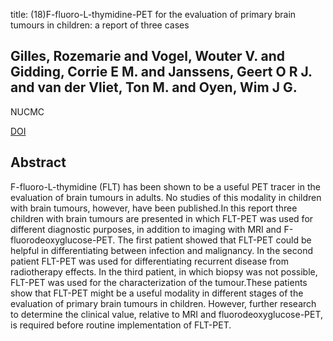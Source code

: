 title: (18)F-fluoro-L-thymidine-PET for the evaluation of primary brain tumours in children: a report of three cases

## Gilles, Rozemarie and Vogel, Wouter V. and Gidding, Corrie E M. and Janssens, Geert O R J. and van der Vliet, Ton M. and Oyen, Wim J G.
NUCMC

<a href="https://doi.org/10.1097/MNM.0b013e328318dc18">DOI</a>

## Abstract
F-fluoro-L-thymidine (FLT) has been shown to be a useful PET tracer in the evaluation of brain tumours in adults. No studies of this modality in children with brain tumours, however, have been published.In this report three children with brain tumours are presented in which FLT-PET was used for different diagnostic purposes, in addition to imaging with MRI and F-fluorodeoxyglucose-PET. The first patient showed that FLT-PET could be helpful in differentiating between infection and malignancy. In the second patient FLT-PET was used for differentiating recurrent disease from radiotherapy effects. In the third patient, in which biopsy was not possible, FLT-PET was used for the characterization of the tumour.These patients show that FLT-PET might be a useful modality in different stages of the evaluation of primary brain tumours in children. However, further research to determine the clinical value, relative to MRI and fluorodeoxyglucose-PET, is required before routine implementation of FLT-PET.

